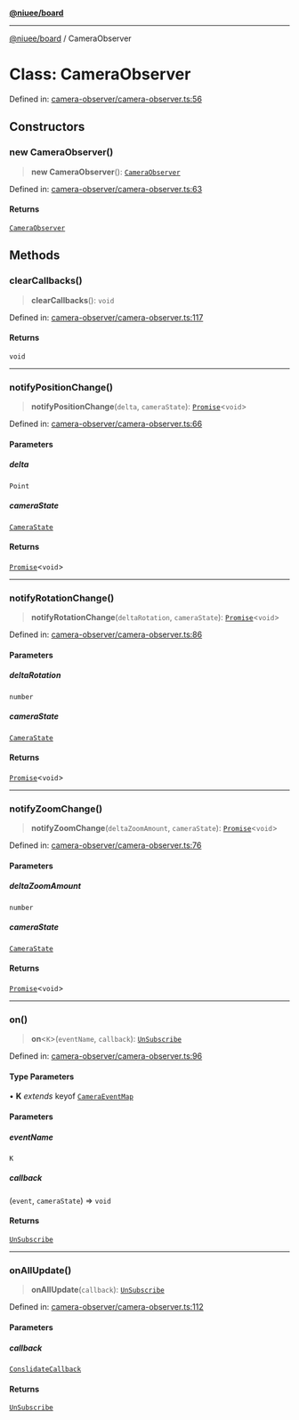 [**@niuee/board**](../README.md)

***

[@niuee/board](../globals.md) / CameraObserver

# Class: CameraObserver

Defined in: [camera-observer/camera-observer.ts:56](https://github.com/niuee/board/blob/cc09a87e934160adef876c4e11d51fd97e78653d/src/camera-observer/camera-observer.ts#L56)

## Constructors

### new CameraObserver()

> **new CameraObserver**(): [`CameraObserver`](CameraObserver.md)

Defined in: [camera-observer/camera-observer.ts:63](https://github.com/niuee/board/blob/cc09a87e934160adef876c4e11d51fd97e78653d/src/camera-observer/camera-observer.ts#L63)

#### Returns

[`CameraObserver`](CameraObserver.md)

## Methods

### clearCallbacks()

> **clearCallbacks**(): `void`

Defined in: [camera-observer/camera-observer.ts:117](https://github.com/niuee/board/blob/cc09a87e934160adef876c4e11d51fd97e78653d/src/camera-observer/camera-observer.ts#L117)

#### Returns

`void`

***

### notifyPositionChange()

> **notifyPositionChange**(`delta`, `cameraState`): [`Promise`](https://developer.mozilla.org/docs/Web/JavaScript/Reference/Global_Objects/Promise)\<`void`\>

Defined in: [camera-observer/camera-observer.ts:66](https://github.com/niuee/board/blob/cc09a87e934160adef876c4e11d51fd97e78653d/src/camera-observer/camera-observer.ts#L66)

#### Parameters

##### delta

`Point`

##### cameraState

[`CameraState`](../type-aliases/CameraState.md)

#### Returns

[`Promise`](https://developer.mozilla.org/docs/Web/JavaScript/Reference/Global_Objects/Promise)\<`void`\>

***

### notifyRotationChange()

> **notifyRotationChange**(`deltaRotation`, `cameraState`): [`Promise`](https://developer.mozilla.org/docs/Web/JavaScript/Reference/Global_Objects/Promise)\<`void`\>

Defined in: [camera-observer/camera-observer.ts:86](https://github.com/niuee/board/blob/cc09a87e934160adef876c4e11d51fd97e78653d/src/camera-observer/camera-observer.ts#L86)

#### Parameters

##### deltaRotation

`number`

##### cameraState

[`CameraState`](../type-aliases/CameraState.md)

#### Returns

[`Promise`](https://developer.mozilla.org/docs/Web/JavaScript/Reference/Global_Objects/Promise)\<`void`\>

***

### notifyZoomChange()

> **notifyZoomChange**(`deltaZoomAmount`, `cameraState`): [`Promise`](https://developer.mozilla.org/docs/Web/JavaScript/Reference/Global_Objects/Promise)\<`void`\>

Defined in: [camera-observer/camera-observer.ts:76](https://github.com/niuee/board/blob/cc09a87e934160adef876c4e11d51fd97e78653d/src/camera-observer/camera-observer.ts#L76)

#### Parameters

##### deltaZoomAmount

`number`

##### cameraState

[`CameraState`](../type-aliases/CameraState.md)

#### Returns

[`Promise`](https://developer.mozilla.org/docs/Web/JavaScript/Reference/Global_Objects/Promise)\<`void`\>

***

### on()

> **on**\<`K`\>(`eventName`, `callback`): [`UnSubscribe`](../type-aliases/UnSubscribe.md)

Defined in: [camera-observer/camera-observer.ts:96](https://github.com/niuee/board/blob/cc09a87e934160adef876c4e11d51fd97e78653d/src/camera-observer/camera-observer.ts#L96)

#### Type Parameters

• **K** *extends* keyof [`CameraEventMap`](../type-aliases/CameraEventMap.md)

#### Parameters

##### eventName

`K`

##### callback

(`event`, `cameraState`) => `void`

#### Returns

[`UnSubscribe`](../type-aliases/UnSubscribe.md)

***

### onAllUpdate()

> **onAllUpdate**(`callback`): [`UnSubscribe`](../type-aliases/UnSubscribe.md)

Defined in: [camera-observer/camera-observer.ts:112](https://github.com/niuee/board/blob/cc09a87e934160adef876c4e11d51fd97e78653d/src/camera-observer/camera-observer.ts#L112)

#### Parameters

##### callback

[`ConslidateCallback`](../type-aliases/ConslidateCallback.md)

#### Returns

[`UnSubscribe`](../type-aliases/UnSubscribe.md)
